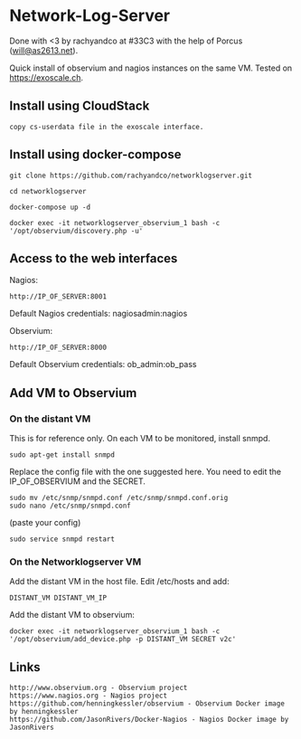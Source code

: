 # Network-Log-Server

Done with <3 by rachyandco at #33C3 with the help of Porcus (will@as2613.net).

Quick install of observium and nagios instances on the same VM. Tested on https://exoscale.ch.


## Install using CloudStack

	copy cs-userdata file in the exoscale interface.

## Install using docker-compose

	git clone https://github.com/rachyandco/networklogserver.git

	cd networklogserver

	docker-compose up -d

	docker exec -it networklogserver_observium_1 bash -c '/opt/observium/discovery.php -u'

## Access to the web interfaces

Nagios: 

	http://IP_OF_SERVER:8001

Default Nagios credentials: nagiosadmin:nagios

Observium:
	
	http://IP_OF_SERVER:8000

Default Observium credentials: ob_admin:ob_pass


## Add VM to Observium

### On the distant VM

This is for reference only. On each VM to be monitored, install snmpd.

	sudo apt-get install snmpd

Replace the config file with the one suggested here. You need to edit the IP_OF_OBSERVIUM and the SECRET.

	sudo mv /etc/snmp/snmpd.conf /etc/snmp/snmpd.conf.orig
	sudo nano /etc/snmp/snmpd.conf

(paste your config)
	
	sudo service snmpd restart

### On the Networklogserver VM

Add the distant VM in the host file. Edit /etc/hosts and add:

	DISTANT_VM DISTANT_VM_IP

Add the distant VM to observium:

	docker exec -it networklogserver_observium_1 bash -c '/opt/observium/add_device.php -p DISTANT_VM SECRET v2c'


## Links

	http://www.observium.org - Observium project
	https://www.nagios.org - Nagios project
	https://github.com/henningkessler/observium - Observium Docker image by henningkessler
	https://github.com/JasonRivers/Docker-Nagios - Nagios Docker image by JasonRivers